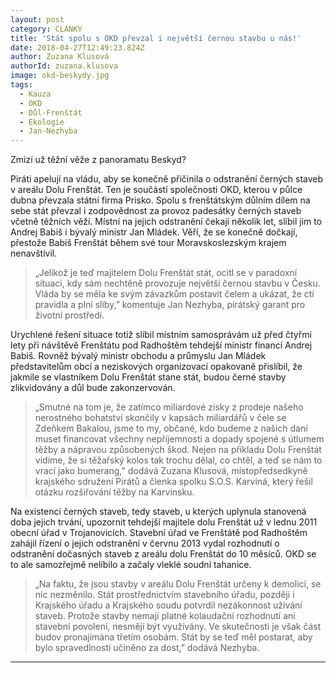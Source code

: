 ```yaml
---
layout: post
category: CLANKY
title: 'Stát spolu s OKD převzal i největší černou stavbu u nás!'
date: 2018-04-27T12:49:23.824Z
author: Zuzana Klusová
authorId: zuzana.klusova
image: okd-beskydy.jpg
tags:
  - Kauza
  - OKD
  - Důl-Frenštát
  - Ekologie
  - Jan-Nezhyba
---
```

 
Zmizí už těžní věže z panoramatu Beskyd?

Piráti apelují na vládu, aby se konečně přičinila o odstranění černých staveb v areálu Dolu Frenštát. Ten je součástí společnosti OKD, kterou v půlce dubna převzala státní firma Prisko. Spolu s frenštátským důlním dílem na sebe stát převzal i zodpovědnost za provoz padesátky černých staveb včetně těžních věží. Místní na jejich odstranění čekají několik let, slíbil jim to Andrej Babiš i bývalý ministr Jan Mládek. Věří, že se konečně dočkají, přestože Babiš Frenštát během své tour Moravskoslezským krajem nenavštívil.

>„Jelikož je teď majitelem Dolu Frenštát stát, ocitl se v paradoxní situaci, kdy sám nechtěně provozuje největší černou stavbu v Česku. Vláda by se měla ke svým závazkům postavit čelem a ukázat, že ctí pravidla a plní sliby,” komentuje Jan Nezhyba, pirátský garant pro životní prostředí.

Urychlené řešení situace totiž slíbil místním samosprávám už před čtyřmi lety při návštěvě Frenštátu pod Radhoštěm tehdejší ministr financí Andrej Babiš. Rovněž bývalý ministr obchodu a průmyslu Jan Mládek představitelům obcí a neziskových organizovací opakovaně přislíbil, že jakmile se vlastníkem Dolu Frenštát stane stát, budou černé stavby zlikvidovány a důl bude zakonzervován.

>„Smutné na tom je, že zatímco miliardové zisky z prodeje našeho nerostného bohatství skončily v kapsách miliardářů v čele se Zdeňkem Bakalou, jsme to my, občané, kdo budeme z našich daní muset financovat všechny nepříjemnosti  a dopady spojené s útlumem těžby a nápravou způsobených škod. Nejen na příkladu Dolu Frenštát vidíme, že si těžařský kolos tak trochu dělal, co chtěl, a teď se nám to vrací jako bumerang,” dodává Zuzana Klusová, místopředsedkyně krajského sdružení Pirátů a členka spolku S.O.S. Karviná, který řešil otázku rozšiřování těžby na Karvinsku.

 
Na existenci černých staveb, tedy staveb, u kterých uplynula stanovená doba jejich trvání,  upozornit tehdejší majitele dolu Frenštát už v lednu 2011 obecní úřad v Trojanovicích. Stavební úřad ve Frenštátě pod Radhoštěm zahájil řízení o jejich odstranění v červnu 2013 vydal rozhodnutí o odstranění dočasných staveb z areálu dolu Frenštát do 10 měsíců. OKD se to ale samozřejmě nelíbilo a začaly vleklé soudní tahanice.

 
>„Na faktu, že jsou stavby v areálu Dolu Frenštát určeny k demolici, se nic nezměnilo. Stát prostřednictvím stavebního úřadu, později i Krajského úřadu a Krajského soudu potvrdil nezákonnost užívání staveb. Protože stavby nemají platné kolaudační rozhodnutí ani stavební povolení, nesmějí být využívány. Ve skutečnosti je však část budov pronajímána třetím osobám. Stát by se teď měl postarat, aby bylo spravedlnosti učiněno za dost,” dodává Nezhyba.

- - -
